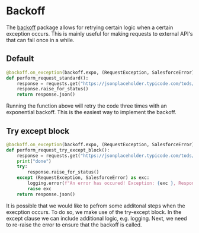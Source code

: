 # Backoff

The [backoff](https://pypi.org/project/backoff/) package allows for retrying certain logic when a certain exception occurs. This is mainly useful for making requests to external API's that can fail once in a while.&#x20;

## Default

```python
@backoff.on_exception(backoff.expo, (RequestException, SalesforceError), max_tries=3)
def perform_request_standard():
    response = requests.get("https://jsonplaceholder.typicode.com/tods/1")
    response.raise_for_status()
    return response.json()
```

Running the function above will retry the code three times with an exponential backoff. This is the easiest way to implement the backoff.

## Try except block

```python
@backoff.on_exception(backoff.expo, (RequestException, SalesforceError), max_tries=3)
def perform_request_try_except_block():
    response = requests.get("https://jsonplaceholder.typicode.com/tods/1")
    print("done")
    try:
        response.raise_for_status()
    except (RequestException, SalesforceError) as exc:
        logging.error(f"An error has occured! Exception: {exc }, Response: {response.json()}")
        raise exc
    return response.json()
```

It is possible that we would like to pefrom some additonal steps when the execption occurs. To do so, we make use of the try-except block. In the except clause we can include additional logic, e.g. logging. Next, we need to re-raise the error to ensure that the backoff is called.
